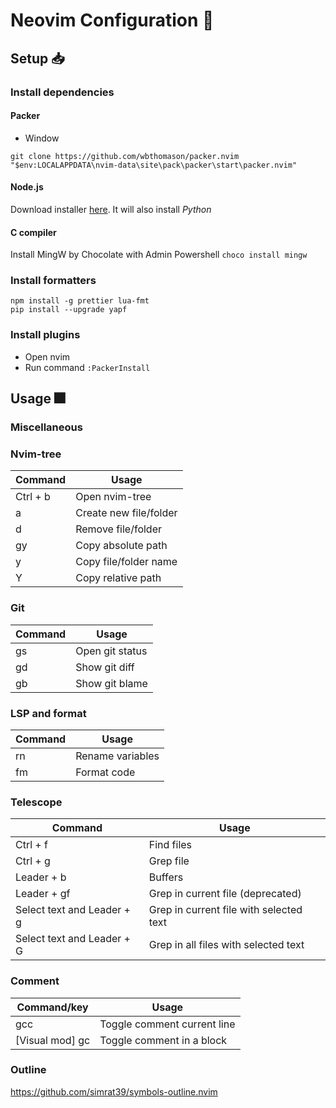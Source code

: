 # Neovim Configuration 🔧
## Setup 📥
### Install dependencies
#### Packer
-   Window
```
git clone https://github.com/wbthomason/packer.nvim "$env:LOCALAPPDATA\nvim-data\site\pack\packer\start\packer.nvim"
```
#### Node.js
Download installer [here](https://nodejs.org/en/download). It will also install *Python*
#### C compiler
Install MingW by Chocolate with Admin Powershell
```choco install mingw```
### Install formatters
```
npm install -g prettier lua-fmt
pip install --upgrade yapf

```
### Install plugins
- Open nvim
- Run command `:PackerInstall`
## Usage 🎆
### Miscellaneous
### Nvim-tree
| Command  | Usage                  |
|----------|------------------------|
| Ctrl + b | Open nvim-tree         |
| a        | Create new file/folder |
| d        | Remove file/folder     |
| gy       | Copy absolute path     |
| y        | Copy file/folder name  |
| Y        | Copy relative path     |
### Git
| Command    | Usage           |
|------------|-----------------|
| <leader>gs | Open git status |
| <leader>gd | Show git diff   |
| <leader>gb | Show git blame  |
### LSP and format
| Command    | Usage            |
|------------|------------------|
| <leader>rn | Rename variables |
| <leader>fm | Format code      |
### Telescope
| Command                    | Usage                                   |
|----------------------------|-----------------------------------------|
| Ctrl + f                   | Find files                              |
| Ctrl + g                   | Grep file                               |
| Leader + b                 | Buffers                                 |
| Leader + gf                | Grep in current file (deprecated)       |
| Select text and Leader + g | Grep in current file with selected text |
| Select text and Leader + G | Grep in all files with selected text    |
### Comment
| Command/key     | Usage                       |
|-----------------|-----------------------------|
| gcc             | Toggle comment current line |
| [Visual mod] gc | Toggle comment in a block   |
### Outline
https://github.com/simrat39/symbols-outline.nvim
